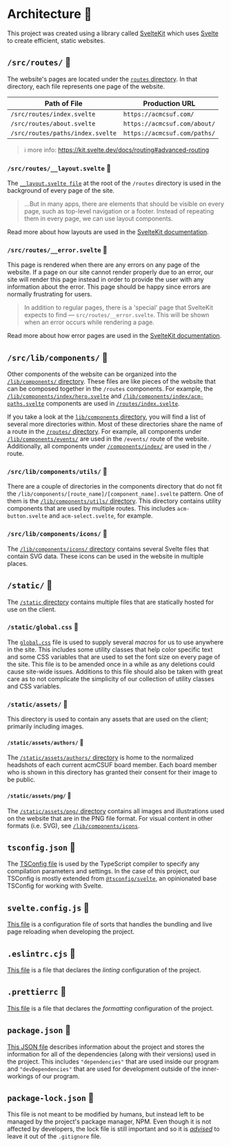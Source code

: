 # Architecture 🗿

This project was created using a library called [SvelteKit][sveltekit_home] which uses [Svelte][svelte_home] to create efficient, static websites.

## `/src/routes/` 📁

The website's pages are located under the [`routes` directory](src/routes).
In that directory, each file represents one page of the website.

| Path of File                     | Production URL               |
| -------------------------------- | ---------------------------- |
| `/src/routes/index.svelte`       | `https://acmcsuf.com/`       |
| `/src/routes/about.svelte`       | `https://acmcsuf.com/about/` |
| `/src/routes/paths/index.svelte` | `https://acmcsuf.com/paths/` |

> ℹ more info: <https://kit.svelte.dev/docs/routing#advanced-routing>

### `/src/routes/__layout.svelte` 📄

The [`__layout.svelte file`](src/routes/__layout.svelte) at the root of the `/routes` directory is used in the background of every page of the site.

> ...But in many apps, there are elements that should be visible on every page, such as top-level navigation or a footer. Instead of repeating them in every page, we can use layout components.

Read more about how layouts are used in the [SvelteKit documentation](https://kit.svelte.dev/docs#layouts).

### `/src/routes/__error.svelte` 📄

This page is rendered when there are any errors on any page of the website.
If a page on our site cannot render properly due to an error, our site will render this page instead in order to provide the user with any information about the error.
This page should be happy since errors are normally frustrating for users.

> In addition to regular pages, there is a 'special' page that SvelteKit expects to find — `src/routes/__error.svelte`. This will be shown when an error occurs while rendering a page.

Read more about how error pages are used in the [SvelteKit documentation](https://kit.svelte.dev/docs#layouts-error-pages).

## `/src/lib/components/` 📁

Other components of the website can be organized into the [`/lib/components/` directory](src/lib/components).
These files are like pieces of the website that can be composed together in the `/routes` components.
For example, the [`/lib/components/index/hero.svelte`](src/lib/components/index/hero.svelte) and [`/lib/components/index/acm-paths.svelte`](src/lib/components/index/acm-paths.svelte) components are used in [`/routes/index.svelte`](src/routes/index.svelte).

If you take a look at the [`lib/components` directory](src/lib/components), you will find a list of several more directories within.
Most of these directories share the name of a route in the [`/routes/` directory](src/routes).
For example, all components under [`/lib/components/events/`](src/lib/components/events) are used in the `/events/` route of the website.
Additionally, all components under [`/components/index/`](src/lib/components/index) are used in the `/` route.

### `/src/lib/components/utils/` 📁

There are a couple of directories in the components directory that do not fit the `/lib/components/[route_name]/[component_name].svelte` pattern.
One of them is the [`/lib/components/utils/` directory](src/lib/components/utils).
This directory contains utility components that are used by multiple routes.
This includes `acm-button.svelte` and `acm-select.svelte`, for example.

### `/src/lib/components/icons/` 📁

The [`/lib/components/icons/` directory](src/lib/components/icons) contains several Svelte files that contain SVG data.
These icons can be used in the website in multiple places.

## `/static/` 📁

The [`/static` directory](static) contains multiple files that are statically hosted for use on the client.

### `/static/global.css` 📄

The [`global.css`](static/global.css) file is used to supply several _macros_ for us to use anywhere in the site.
This includes some utility classes that help color specific text and some CSS variables that are used to set the font size on every page of the site.
This file is to be amended once in a while as any deletions could cause site-wide issues.
Additions to this file should also be taken with great care as to not complicate the simplicity of our collection of utility classes and CSS variables.

### `/static/assets/` 📁

This directory is used to contain any assets that are used on the client; primarily including images.

#### `/static/assets/authors/` 📁

The [`/static/assets/authors/` directory](static/assets/authors) is home to the normalized headshots of each current acmCSUF board member.
Each board member who is shown in this directory has granted their consent for their image to be public.

#### `/static/assets/png/` 📁

The [`/static/assets/png/` directory](static/assets/png) contains all images and illustrations used on the website that are in the PNG file format.
For visual content in other formats (i.e. SVG), see [`/lib/components/icons`](src/lib/components/icons).

## `tsconfig.json` 📄

The [TSConfig file](tsconfig.json) is used by the TypeScript compiler to specify any compilation parameters and settings.
In the case of this project, our TSConfig is mostly extended from [`@tsconfig/svelte`](https://www.npmjs.com/package/@tsconfig/svelte), an opinionated base TSConfig for working with Svelte.

## `svelte.config.js` 📄

[This file](svelte.config.js) is a configuration file of sorts that handles the bundling and live page reloading when developing the project.

## `.eslintrc.cjs` 📄

[This file](.eslintrc.cjs) is a file that declares the _linting_ configuration of the project.

## `.prettierrc` 📄

[This file](.prettierrc) is a file that declares the _formatting_ configuration of the project.

## `package.json` 📄

[This JSON file](package.json) describes information about the project and stores the information for all of the dependencies (along with their versions) used in the project.
This includes `"dependencies"` that are used inside our program and `"devDependencies"` that are used for development outside of the inner-workings of our program.

## `package-lock.json` 📄

This file is not meant to be modified by humans, but instead left to be managed by the project's package manager, NPM.
Even though it is not affected by developers, the lock file is still important and so it is [_advised_](https://blog.logrocket.com/why-you-should-use-package-lock-json/) to leave it out of the `.gitignore` file.

[sveltekit_home]: https://kit.svelte.dev/
[svelte_home]: https://svelte.dev
[svelte_docs]: https://svelte.dev/docs/
